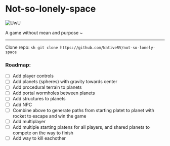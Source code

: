 # Not-so-lonely-space

![UwU](https://github.com/nativerv/not-so-lonely-space/blob/feature/initial-project-setup/repo-banner.jpg?raw=true)

A game without mean and purpose ~

---

Clone repo:
``sh
git clone https://github.com/NativeRV/not-so-lonely-space
``

### Roadmap:
- [ ] Add player controls
- [ ] Add planets (spheres) with gravity towards center
- [ ] Add procedural terrain to planets
- [ ] Add portal wormholes between planets
- [ ] Add structures to planets
- [ ] Add NPC
- [ ] Combine above to generate paths from starting platet to planet with rocket to escape and win the game
- [ ] Add multiplayer
- [ ] Add multiple starting platens for all players, and shared planets to compete on the way to finish
- [ ] Add way to kill eachother